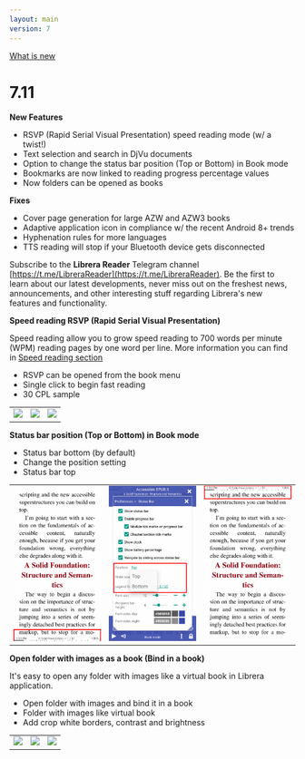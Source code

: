 ```yaml
---
layout: main
version: 7
---
```

[What is new](/wiki/what-is-new)

# 7.11

**New Features**

* RSVP (Rapid Serial Visual Presentation) speed reading mode (w/ a twist!)
* Text selection and search in DjVu documents
* Option to change the status bar position (Top or Bottom) in Book mode
* Bookmarks are now linked to reading progress percentage values
* Now folders can be opened as books

**Fixes**

* Cover page generation for large AZW and AZW3 books
* Adaptive application icon in compliance w/ the recent Android 8+ trends
* Hyphenation rules for more languages
* TTS reading will stop if your Bluetooth device gets disconnected

Subscribe to the __Librera Reader__ Telegram channel [https://t.me/LibreraReader](https://t.me/LibreraReader). Be the first to learn about our latest developments, never miss out on the freshest news, announcements, and other interesting stuff regarding Librera's new features and functionality.


**Speed reading RSVP (Rapid Serial Visual Presentation)**

Speed reading allow you to grow speed reading to 700 words per minute (WPM) reading pages by one word per line.
More information you can find in [Speed reading section](/wiki/manual/Rapid-Serial-Visual-Presentation/)


* RSVP can be opened from the book menu
* Single click to begin fast reading
* 30 CPL sample

||||
|-|-|-|
|![](/wiki/manual/Rapid-Serial-Visual-Presentation/1.png)|![](/wiki/manual/Rapid-Serial-Visual-Presentation/2.png)|![](/wiki/manual/Rapid-Serial-Visual-Presentation/3.png)|

**Status bar position (Top or Bottom) in Book mode**

* Status bar bottom (by default)
* Change the position setting
* Status bar top

||||
|-|-|-|
|![](1.png)|![](2.png)|![](3.png)|


**Open folder with images as a book (Bind in a book)**

It's easy to open any folder with images like a virtual book in Librera application.


* Open folder with images and bind it in a book
* Folder with images like virtual book 
* Add crop white borders, contrast and brightness

||||
|-|-|-|
|![](/wiki/manual/Open-Folder-With-Images-As-A-Book/1.png)|![](/wiki/manual/Open-Folder-With-Images-As-A-Book/2.png)|![](/wiki/manual/Open-Folder-With-Images-As-A-Book/3.png)|



